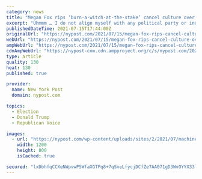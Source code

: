 ```yaml
---
category: news
title: "Megan Fox rips ‘burn-a-witch-at-the-stake’ cancel culture over her Trump comments"
excerpt: "Uhmmm … I do not align myself with any political party or individual politicians,” the Megan Fox wrote in an all-caps message on her Instagram stories addressing her attackers."
publishedDateTime: 2021-07-15T17:44:00Z
originalUrl: "https://nypost.com/2021/07/15/megan-fox-rips-cancel-culture-over-her-comments-about-trump/"
webUrl: "https://nypost.com/2021/07/15/megan-fox-rips-cancel-culture-over-her-comments-about-trump/"
ampWebUrl: "https://nypost.com/2021/07/15/megan-fox-rips-cancel-culture-over-her-comments-about-trump/amp/"
cdnAmpWebUrl: "https://nypost-com.cdn.ampproject.org/c/s/nypost.com/2021/07/15/megan-fox-rips-cancel-culture-over-her-comments-about-trump/amp/"
type: article
quality: 130
heat: 130
published: true

provider:
  name: New York Post
  domain: nypost.com

topics:
  - Election
  - Donald Trump
  - Republican Voice

images:
  - url: "https://nypost.com/wp-content/uploads/sites/2/2021/07/machine-gun-kelly-megan-fox-003.jpg?quality=90&strip=all&w=1200"
    width: 1200
    height: 800
    isCached: true

secured: "lxDbhfqCCXeNWpvwP5WfaXGTPq8+7qSneLfycjDCfZe7AA071gD3WvOYYX33lSZ/+92YNZaX1useRk4L4Ji+cgfLFR54s6UkgqD4pguckuhK/LidREYzjsNhlEPkhmqRX9XmSb12HuOzFw6cHFlF1AWIIAKlEQ/gpNJf86bSg87LeFYm0eYQIFNKirvaINGbFumG6kdVqEku02XbqL7D7drI11k2gbNNaXOxMsRyghgpJpgx9D4RgO6oMsq9z8B6udbDwVjJxKURWewI4ZsyxPFK1su2Rxx9ZyKbbFKtDlaxx5Wc2Ion41213MlpoTTFGzcxnEaE2HqhPbcEXu1apyIrxqPnMhPN9XF/TivKeQg=;5XkXHFr5mNlsHRBU5k5iPg=="
---
```


